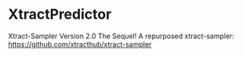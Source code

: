 # XtractPredictor
Xtract-Sampler Version 2.0 The Sequel!
A repurposed xtract-sampler: https://github.com/xtracthub/xtract-sampler
